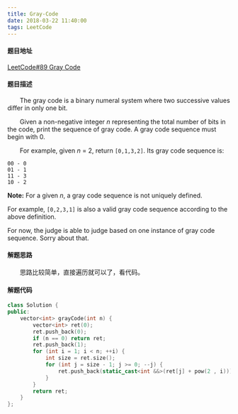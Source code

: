 ```yaml
---
title: Gray-Code
date: 2018-03-22 11:40:00
tags: LeetCode
---
```


#### 题目地址

[LeetCode#89 Gray Code](https://leetcode.com/problems/gray-code/description/)

#### 题目描述

&emsp;&emsp;The gray code is a binary numeral system where two successive values differ in only one bit.

&emsp;&emsp;Given a non-negative integer *n* representing the total number of bits in the code, print the sequence of gray code. A gray code sequence must begin with 0.

<!--more-->

&emsp;&emsp;For example, given *n* = 2, return `[0,1,3,2]`. Its gray code sequence is:

```
00 - 0
01 - 1
11 - 3
10 - 2
```

**Note:**
For a given *n*, a gray code sequence is not uniquely defined.

For example, `[0,2,3,1]` is also a valid gray code sequence according to the above definition.

For now, the judge is able to judge based on one instance of gray code sequence. Sorry about that.

#### 解题思路

&emsp;&emsp;思路比较简单，直接遍历就可以了，看代码。

#### 解题代码

```c++
class Solution {
public:
    vector<int> grayCode(int n) {
        vector<int> ret(0);
        ret.push_back(0);
        if (n == 0) return ret;
        ret.push_back(1);
        for (int i = 1; i < n; ++i) {
            int size = ret.size();
            for (int j = size - 1; j >= 0; --j) {
                ret.push_back(static_cast<int &&>(ret[j] + pow(2 , i)));
            }
        }
        return ret;
    }
};
```

